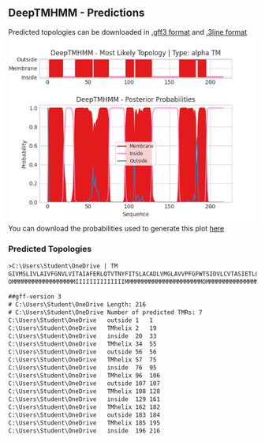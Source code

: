 ## DeepTMHMM - Predictions
Predicted topologies can be downloaded in [.gff3 format](TMRs.gff3) and [.3line format](predicted_topologies.3line)
![picture](plot.png)
You can download the probabilities used to generate this plot [here](C:\Users\Student\OneDrive_probs.csv)
### Predicted Topologies
```
>C:\Users\Student\OneDrive | TM
GIVMSLIVLAIVFGNVLVITAIAFERLQTVTNYFITSLACADLVMGLAVVPFGFWTSIDVLCVTASIETLCVIAVDRYFAITSPFKYQSLLTKNKARVIILMVWIVSGLTSSIVSFYVPLVIMVFVYSRVFQEAKRQLQKIDKSEGRFHVFCLKEHKALKTLGIIMGTFTLCWLPFFILNWIGYVNSGFNPLIYCRSPDFRIAFQELLCLRRSSLK
OMMMMMMMMMMMMMMMMMMIIIIIIIIIIIIIIMMMMMMMMMMMMMMMMMMMMMMOMMMMMMMMMMMMMMMMMMMIIIIIIIIIIIIIIIIIIIIMMMMMMMMMMMOMMMMMMMMMMMMMMMMMMMMMIIIIIIIIIIIIIIIIIIIIIIIIIIIIIIIIIMMMMMMMMMMMMMMMMMMMMMOOMMMMMMMMMMMIIIIIIIIIIIIIIIIIIIII

```


```
##gff-version 3
# C:\Users\Student\OneDrive Length: 216
# C:\Users\Student\OneDrive Number of predicted TMRs: 7
C:\Users\Student\OneDrive	outside	1	1				
C:\Users\Student\OneDrive	TMhelix	2	19				
C:\Users\Student\OneDrive	inside	20	33				
C:\Users\Student\OneDrive	TMhelix	34	55				
C:\Users\Student\OneDrive	outside	56	56				
C:\Users\Student\OneDrive	TMhelix	57	75				
C:\Users\Student\OneDrive	inside	76	95				
C:\Users\Student\OneDrive	TMhelix	96	106				
C:\Users\Student\OneDrive	outside	107	107				
C:\Users\Student\OneDrive	TMhelix	108	128				
C:\Users\Student\OneDrive	inside	129	161				
C:\Users\Student\OneDrive	TMhelix	162	182				
C:\Users\Student\OneDrive	outside	183	184				
C:\Users\Student\OneDrive	TMhelix	185	195				
C:\Users\Student\OneDrive	inside	196	216				

```
